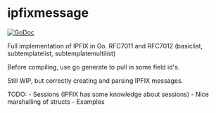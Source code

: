 # ipfixmessage


[![GoDoc](https://godoc.org/github.com/adrianuswarmenhoven/ipfixmessage?status.svg)](https://godoc.org/github.com/adrianuswarmenhoven/ipfixmessage)

Full implementation of IPFIX in Go. RFC7011 and RFC7012 (basiclist, subtemplatelist, subtemplatemultilist)

Before compiling, use go generate to pull in some field id's.

Still WIP, but correctly creating and parsing IPFIX messages.

TODO:
    - Sessions (IPFIX has some knowledge about sessions)
    - Nice marshalling of structs
    - Examples